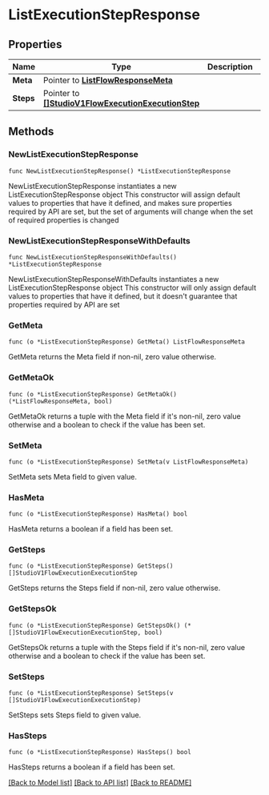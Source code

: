 # ListExecutionStepResponse

## Properties

Name | Type | Description | Notes
------------ | ------------- | ------------- | -------------
**Meta** | Pointer to [**ListFlowResponseMeta**](ListFlowResponse_meta.md) |  | [optional] 
**Steps** | Pointer to [**[]StudioV1FlowExecutionExecutionStep**](StudioV1FlowExecutionExecutionStep.md) |  | [optional] 

## Methods

### NewListExecutionStepResponse

`func NewListExecutionStepResponse() *ListExecutionStepResponse`

NewListExecutionStepResponse instantiates a new ListExecutionStepResponse object
This constructor will assign default values to properties that have it defined,
and makes sure properties required by API are set, but the set of arguments
will change when the set of required properties is changed

### NewListExecutionStepResponseWithDefaults

`func NewListExecutionStepResponseWithDefaults() *ListExecutionStepResponse`

NewListExecutionStepResponseWithDefaults instantiates a new ListExecutionStepResponse object
This constructor will only assign default values to properties that have it defined,
but it doesn't guarantee that properties required by API are set

### GetMeta

`func (o *ListExecutionStepResponse) GetMeta() ListFlowResponseMeta`

GetMeta returns the Meta field if non-nil, zero value otherwise.

### GetMetaOk

`func (o *ListExecutionStepResponse) GetMetaOk() (*ListFlowResponseMeta, bool)`

GetMetaOk returns a tuple with the Meta field if it's non-nil, zero value otherwise
and a boolean to check if the value has been set.

### SetMeta

`func (o *ListExecutionStepResponse) SetMeta(v ListFlowResponseMeta)`

SetMeta sets Meta field to given value.

### HasMeta

`func (o *ListExecutionStepResponse) HasMeta() bool`

HasMeta returns a boolean if a field has been set.

### GetSteps

`func (o *ListExecutionStepResponse) GetSteps() []StudioV1FlowExecutionExecutionStep`

GetSteps returns the Steps field if non-nil, zero value otherwise.

### GetStepsOk

`func (o *ListExecutionStepResponse) GetStepsOk() (*[]StudioV1FlowExecutionExecutionStep, bool)`

GetStepsOk returns a tuple with the Steps field if it's non-nil, zero value otherwise
and a boolean to check if the value has been set.

### SetSteps

`func (o *ListExecutionStepResponse) SetSteps(v []StudioV1FlowExecutionExecutionStep)`

SetSteps sets Steps field to given value.

### HasSteps

`func (o *ListExecutionStepResponse) HasSteps() bool`

HasSteps returns a boolean if a field has been set.


[[Back to Model list]](../README.md#documentation-for-models) [[Back to API list]](../README.md#documentation-for-api-endpoints) [[Back to README]](../README.md)


